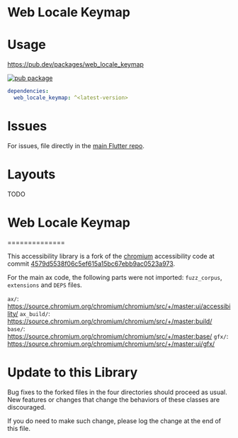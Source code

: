 # Web Locale Keymap

# Usage

https://pub.dev/packages/web_locale_keymap

[![pub package](https://img.shields.io/pub/v/web_locale_keymap.svg)](https://pub.dev/packages/web_locale_keymap)

```yaml
dependencies:
  web_locale_keymap: ^<latest-version>
```

# Issues

For issues, file directly in the [main Flutter repo](https://github.com/flutter/flutter).

# Layouts

TODO


# Web Locale Keymap
==============

This accessibility library is a fork of the [chromium](https://www.chromium.org) accessibility code at commit
[4579d5538f06c5ef615a15bc67ebb9ac0523a973](https://chromium.googlesource.com/chromium/src/+/4579d5538f06c5ef615a15bc67ebb9ac0523a973).

For the main ax code, the following parts were not imported:
`fuzz_corpus`, `extensions` and `DEPS` files.

`ax/`: https://source.chromium.org/chromium/chromium/src/+/master:ui/accessibility/
`ax_build/`: https://source.chromium.org/chromium/chromium/src/+/master:build/
`base/`: https://source.chromium.org/chromium/chromium/src/+/master:base/
`gfx/`: https://source.chromium.org/chromium/chromium/src/+/master:ui/gfx/

Update to this Library
==============
Bug fixes to the forked files in the four directories should proceed as usual.
New features or changes that change the behaviors of these classes are discouraged.

If you do need to make such change, please log the change at the end of this file.

